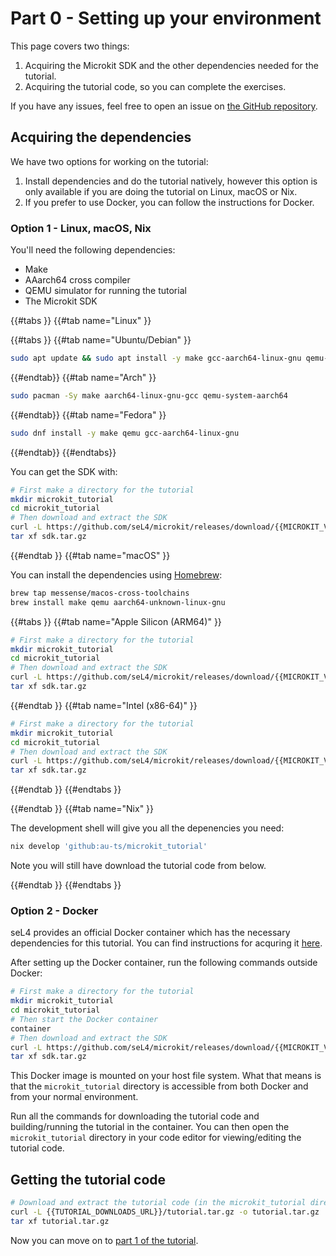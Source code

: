 # Part 0 - Setting up your environment

<!-- This page outlines how to set up your environment for completing the workshop and how to test that you've done so correctly. The workshop exercises are setup to run on a simulator as well as a limited number of hardware platforms. All the exercises can be completed on both simulator and the supported hardware. If you would like to complete the workshop on hardware, see [this page](hardware.md). -->

This page covers two things:
1. Acquiring the Microkit SDK and the other dependencies needed for the tutorial.
2. Acquiring the tutorial code, so you can complete the exercises.

If you have any issues, feel free to open an issue on [the GitHub repository](https://github.com/au-ts/microkit_tutorial).

## Acquiring the dependencies
We have two options for working on the tutorial:

1. Install dependencies and do the tutorial natively, however this option is only available if you are doing the tutorial on Linux, macOS or Nix.
2. If you prefer to use Docker, you can follow the instructions for Docker.

### Option 1 - Linux, macOS, Nix

You'll need the following dependencies:
* Make
* AAarch64 cross compiler
* QEMU simulator for running the tutorial
* The Microkit SDK

{{#tabs }}
{{#tab name="Linux" }}

{{#tabs }}
{{#tab name="Ubuntu/Debian" }}
```sh
sudo apt update && sudo apt install -y make gcc-aarch64-linux-gnu qemu-system-arm
```
{{#endtab}}
{{#tab name="Arch" }}
```sh
sudo pacman -Sy make aarch64-linux-gnu-gcc qemu-system-aarch64
```
{{#endtab}}
{{#tab name="Fedora" }}
```sh
sudo dnf install -y make qemu gcc-aarch64-linux-gnu
```
{{#endtab}}
{{#endtabs}}

You can get the SDK with:
```sh
# First make a directory for the tutorial
mkdir microkit_tutorial
cd microkit_tutorial
# Then download and extract the SDK
curl -L https://github.com/seL4/microkit/releases/download/{{MICROKIT_VERSION}}/microkit-sdk-{{MICROKIT_VERSION}}-linux-x86-64.tar.gz -o sdk.tar.gz
tar xf sdk.tar.gz
```
{{#endtab }}
{{#tab name="macOS" }}

You can install the dependencies using [Homebrew](https://brew.sh/):

```sh
brew tap messense/macos-cross-toolchains
brew install make qemu aarch64-unknown-linux-gnu
```

{{#tabs }}
{{#tab name="Apple Silicon (ARM64)" }}
```sh
# First make a directory for the tutorial
mkdir microkit_tutorial
cd microkit_tutorial
# Then download and extract the SDK
curl -L https://github.com/seL4/microkit/releases/download/{{MICROKIT_VERSION}}/microkit-sdk-{{MICROKIT_VERSION}}-macos-aarch64.tar.gz -o sdk.tar.gz
tar xf sdk.tar.gz
```
{{#endtab }}
{{#tab name="Intel (x86-64)" }}
```sh
# First make a directory for the tutorial
mkdir microkit_tutorial
cd microkit_tutorial
# Then download and extract the SDK
curl -L https://github.com/seL4/microkit/releases/download/{{MICROKIT_VERSION}}/microkit-sdk-{{MICROKIT_VERSION}}-macos-x86-64.tar.gz -o sdk.tar.gz
tar xf sdk.tar.gz
```
{{#endtab }}
{{#endtabs }}

<!-- 
### Option 2 - Nix

With this line, you can get all the dependencies in a Nix shell:
```sh

``` -->

{{#endtab }}
{{#tab name="Nix" }}

The development shell will give you all the depenencies you need:
```sh
nix develop 'github:au-ts/microkit_tutorial'
```
Note you will still have download the tutorial code from below.

{{#endtab }}
{{#endtabs }}

### Option 2 - Docker

seL4 provides an official Docker container which has the necessary dependencies for this tutorial.
You can find instructions for acquring it [here](https://docs.sel4.systems/projects/dockerfiles/).

After setting up the Docker container, run the following commands outside Docker:
```sh
# First make a directory for the tutorial
mkdir microkit_tutorial
cd microkit_tutorial
# Then start the Docker container
container
# Then download and extract the SDK
curl -L https://github.com/seL4/microkit/releases/download/{{MICROKIT_VERSION}}/microkit-sdk-{{MICROKIT_VERSION}}-linux-x86-64.tar.gz -o sdk.tar.gz
tar xf sdk.tar.gz
```

This Docker image is mounted on your host file system. What that means is that the `microkit_tutorial` directory is
accessible from both Docker and from your normal environment.

Run all the commands for downloading the tutorial code and building/running the tutorial in the container. You can
then open the `microkit_tutorial` directory in your code editor for viewing/editing the tutorial code.

<!--
## Hardware

I expect the majority of people to be doing the workshop via a simulator. However, everyone is welcome to bring their own machine to do the workshop on. If you have done so, I have instructions for the following boards:
- Raspberry Pi Model 3B+
- Raspberry Pi Model 4
-->

## Getting the tutorial code

```sh
# Download and extract the tutorial code (in the microkit_tutorial directory)
curl -L {{TUTORIAL_DOWNLOADS_URL}}/tutorial.tar.gz -o tutorial.tar.gz
tar xf tutorial.tar.gz
```

Now you can move on to [part 1 of the tutorial](./part1.md).
